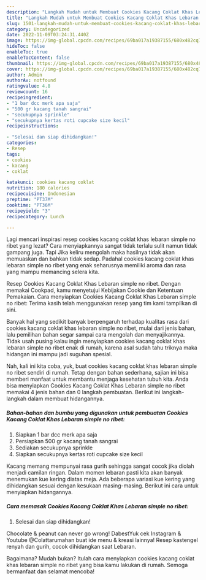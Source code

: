 ```yaml
---
description: "Langkah Mudah untuk Membuat Cookies Kacang Coklat Khas Lebaran simple no ribet{ yang Lezat,  Menu Buat lebaran"
title: "Langkah Mudah untuk Membuat Cookies Kacang Coklat Khas Lebaran simple no ribet{ yang Lezat,  Menu Buat lebaran"
slug: 1501-langkah-mudah-untuk-membuat-cookies-kacang-coklat-khas-lebaran-simple-no-ribet-yang-lezat-menu-buat-lebaran
category: Uncategorized
date: 2022-11-09T03:24:31.440Z
image: https://img-global.cpcdn.com/recipes/69ba017a19387155/680x482cq70/cookies-kacang-coklat-khas-lebaran-simple-no-ribet-foto-resep-utama.jpg
hideToc: false
enableToc: true
enableTocContent: false
thumbnail: https://img-global.cpcdn.com/recipes/69ba017a19387155/680x482cq70/cookies-kacang-coklat-khas-lebaran-simple-no-ribet-foto-resep-utama.jpg
cover: https://img-global.cpcdn.com/recipes/69ba017a19387155/680x482cq70/cookies-kacang-coklat-khas-lebaran-simple-no-ribet-foto-resep-utama.jpg
author: Admin
authorAv: notfound
ratingvalue: 4.8
reviewcount: 16
recipeingredient:
- "1 bar dcc merk apa saja"
- "500 gr kacang tanah sangrai"
- "secukupnya sprinkle"
- "secukupnya kertas roti cupcake size kecil"
recipeinstructions:

- "Selesai dan siap dihidangkan!"
categories:
- Resep
tags:
- cookies
- kacang
- coklat

katakunci: cookies kacang coklat 
nutrition: 180 calories
recipecuisine: Indonesian
preptime: "PT37M"
cooktime: "PT36M"
recipeyield: "3"
recipecategory: Lunch

---
```



Lagi mencari inspirasi resep cookies kacang coklat khas lebaran simple no ribet yang lezat? Cara menyiapkannya sangat tidak terlalu sulit namun tidak gampang juga. Tapi Jika keliru mengolah maka hasilnya tidak akan memuaskan dan bahkan tidak sedap. Padahal cookies kacang coklat khas lebaran simple no ribet yang enak seharusnya memiliki aroma dan rasa yang mampu memancing selera kita.


Resep Cookies Kacang Coklat Khas Lebaran simple no ribet. Dengan memakai Cookpad, kamu menyetujui Kebijakan Cookie dan Ketentuan Pemakaian. Cara menyiapkan Cookies Kacang Coklat Khas Lebaran simple no ribet: Terima kasih telah menggunakan resep yang tim kami tampilkan di sini.

Banyak hal yang sedikit banyak berpengaruh terhadap kualitas rasa dari cookies kacang coklat khas lebaran simple no ribet, mulai dari jenis bahan, lalu pemilihan bahan segar sampai cara mengolah dan menyajikannya. Tidak usah pusing kalau ingin menyiapkan cookies kacang coklat khas lebaran simple no ribet enak di rumah, karena asal sudah tahu triknya maka hidangan ini mampu jadi suguhan spesial.


Nah, kali ini kita coba, yuk, buat cookies kacang coklat khas lebaran simple no ribet sendiri di rumah. Tetap dengan bahan sederhana, sajian ini bisa memberi manfaat untuk membantu menjaga kesehatan tubuh kita. Anda bisa menyiapkan Cookies Kacang Coklat Khas Lebaran simple no ribet memakai 4 jenis bahan dan 0 langkah pembuatan. Berikut ini langkah-langkah dalam membuat hidangannya.

<!--inarticleads1-->

##### Bahan-bahan dan bumbu yang digunakan untuk pembuatan Cookies Kacang Coklat Khas Lebaran simple no ribet:

1. Siapkan 1 bar dcc merk apa saja
1. Persiapkan 500 gr kacang tanah sangrai
1. Sediakan secukupnya sprinkle
1. Siapkan secukupnya kertas roti cupcake size kecil


Kacang memang mempunyai rasa gurih sehingga sangat cocok jika diolah menjadi camilan ringan. Dalam momen lebaran pasti kita akan banyak menemukan kue kering diatas meja. Ada beberapa variasi kue kering yang dihidangkan sesuai dengan kesukaan masing-masing. Berikut ini cara untuk menyiapkan hidangannya. 

<!--inarticleads2-->

##### Cara memasak Cookies Kacang Coklat Khas Lebaran simple no ribet:


1. Selesai dan siap dihidangkan!

Chocolate &amp; peanut can never go wrong! DabestYuk cek Instagram &amp; Youtube @Colattarumahan buat ide menu &amp; kreasi lainnya! Resep kastengel renyah dan gurih, cocok dihidangkan saat Lebaran. 

Bagaimana? Mudah bukan? Itulah cara menyiapkan cookies kacang coklat khas lebaran simple no ribet yang bisa kamu lakukan di rumah. Semoga bermanfaat dan selamat mencoba!
